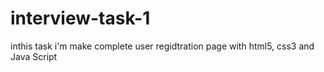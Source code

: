 # interview-task-1
inthis task i'm make complete user regidtration page with html5, css3 and Java Script
